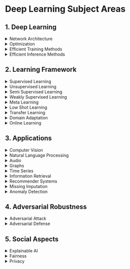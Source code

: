 # Deep Learning Subject Areas

## 1. Deep Learning

<details><summary>Network Architecture</summary><p>
  
  + Pruning
  + Qunatization
  + Efficient Network
  + Graph Neural Network

</p></details>

<details><summary>Optimization</summary><p>

</p></details>


<details><summary>Efficient Training Methods</summary><p>

  + Mixup

</p></details>

<details><summary>Efficient Inference Methods</summary><p>

</p></details>

## 2. Learning Framework

<details><summary>Supervised Learning</summary><p>

  + Regression
  + Classification

</p></details>

<details><summary>Unsupervised Learning</summary><p>

</p></details>

<details><summary>Semi Supervised Learning</summary><p>

</p></details>

<details><summary>Weakly Supervised Learning</summary><p>

</p></details>

<details><summary>Meta Learning</summary><p>

</p></details>

<details><summary>Low Shot Learning</summary><p>

  + Zero Shot Learning
  + One Shot Learning
  + Few Shot Learning

</p></details>

<details><summary>Transfer Learning</summary><p>

</p></details>

<details><summary>Domain Adaptation</summary><p>

</p></details>

<details><summary>Online Learning</summary><p>

</p></details>

## 3. Applications

<details><summary>Computer Vision</summary><p>

  + Image Classification
  + Image Generation
  + Image Segmentation
  + Image Caption
  + Object Detection
  + Denoising
  + Pose Estimation
  + Body Pose, Face, and Gesture Analysis
  
</p></details>

<details><summary>Natural Language Processing</summary><p>
  
  + Machine Translation
  + Question Answering
  + Sentiment Analysis
  + Text Generation
  
</p></details>

<details><summary>Audio</summary><p>
  
  + Audio Tagging
  + Audio Classification
  + Audio Generation
  
</p></details>

<details><summary>Graphs</summary><p>
  
  + Link Prediction
  + Node Classification
  + Graph Classification
  + Graph Embedding
  + Community Detection
  + Network Analysis
  
</p></details>

<details><summary>Time Series</summary><p>
  
  + Time Series Analysis
  + Time Series Classification
  + Time Series Forecasting
  
</p></details>

<details><summary>Information Retrieval</summary><p>
  
</p></details>

<details><summary>Recommender Systems</summary><p>
  
</p></details>


<details><summary>Missing Imputation</summary><p>
  
</p></details>

<details><summary>Anomaly Detection</summary><p>
  
</p></details>

## 4. Adversarial Robustness
<details><summary>Adversarial Attack</summary><p>

  + White Box
  + Black Box

</p></details>

<details><summary>Adversarial Defense</summary><p>

  + Adversarial Training
  + Certifiable Training
  + Randomized Smoothing
  + Analysis  

</p></details>



## 5. Social Aspects
<details><summary>Explainable AI</summary><p>

</p></details>

<details><summary>Fairness</summary><p>

</p></details>

<details><summary>Privacy</summary><p>
  
</p></details>
